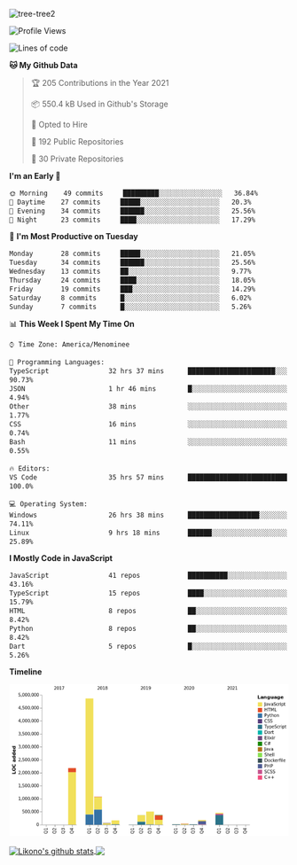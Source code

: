 ![tree-tree2](https://user-images.githubusercontent.com/15727947/99866266-688a6380-2b75-11eb-958b-273006b198d8.jpg)


<!--START_SECTION:waka-->
![Profile Views](http://img.shields.io/badge/Profile%20Views-0-blue)

![Lines of code](https://img.shields.io/badge/From%20Hello%20World%20I%27ve%20Written-10.3%20million%20lines%20of%20code-blue)

**🐱 My Github Data** 

> 🏆 205 Contributions in the Year 2021
 > 
> 📦 550.4 kB Used in Github's Storage 
 > 
> 💼 Opted to Hire
 > 
> 📜 192 Public Repositories 
 > 
> 🔑 30 Private Repositories  
 > 
**I'm an Early 🐤** 

```text
🌞 Morning    49 commits     █████████░░░░░░░░░░░░░░░░   36.84% 
🌆 Daytime    27 commits     █████░░░░░░░░░░░░░░░░░░░░   20.3% 
🌃 Evening    34 commits     ██████░░░░░░░░░░░░░░░░░░░   25.56% 
🌙 Night      23 commits     ████░░░░░░░░░░░░░░░░░░░░░   17.29%

```
📅 **I'm Most Productive on Tuesday** 

```text
Monday       28 commits     █████░░░░░░░░░░░░░░░░░░░░   21.05% 
Tuesday      34 commits     ██████░░░░░░░░░░░░░░░░░░░   25.56% 
Wednesday    13 commits     ██░░░░░░░░░░░░░░░░░░░░░░░   9.77% 
Thursday     24 commits     ████░░░░░░░░░░░░░░░░░░░░░   18.05% 
Friday       19 commits     ███░░░░░░░░░░░░░░░░░░░░░░   14.29% 
Saturday     8 commits      █░░░░░░░░░░░░░░░░░░░░░░░░   6.02% 
Sunday       7 commits      █░░░░░░░░░░░░░░░░░░░░░░░░   5.26%

```


📊 **This Week I Spent My Time On** 

```text
⌚︎ Time Zone: America/Menominee

💬 Programming Languages: 
TypeScript               32 hrs 37 mins      ██████████████████████░░░   90.73% 
JSON                     1 hr 46 mins        █░░░░░░░░░░░░░░░░░░░░░░░░   4.94% 
Other                    38 mins             ░░░░░░░░░░░░░░░░░░░░░░░░░   1.77% 
CSS                      16 mins             ░░░░░░░░░░░░░░░░░░░░░░░░░   0.74% 
Bash                     11 mins             ░░░░░░░░░░░░░░░░░░░░░░░░░   0.55%

🔥 Editors: 
VS Code                  35 hrs 57 mins      █████████████████████████   100.0%

💻 Operating System: 
Windows                  26 hrs 38 mins      ██████████████████░░░░░░░   74.11% 
Linux                    9 hrs 18 mins       ██████░░░░░░░░░░░░░░░░░░░   25.89%

```

**I Mostly Code in JavaScript** 

```text
JavaScript               41 repos            ██████████░░░░░░░░░░░░░░░   43.16% 
TypeScript               15 repos            ████░░░░░░░░░░░░░░░░░░░░░   15.79% 
HTML                     8 repos             ██░░░░░░░░░░░░░░░░░░░░░░░   8.42% 
Python                   8 repos             ██░░░░░░░░░░░░░░░░░░░░░░░   8.42% 
Dart                     5 repos             █░░░░░░░░░░░░░░░░░░░░░░░░   5.26%

```


**Timeline**

![Chart not found](https://raw.githubusercontent.com/ianlikono/ianlikono/main/charts/bar_graph.png) 


<!--END_SECTION:waka-->


<a href="https://github.com/ianlikono">
  <img align="center" src="https://github-readme-stats.anuraghazra1.vercel.app/api?username=ianlikono&show_icons=true&include_all_commits=true&theme=material-palenight" alt="Likono's github stats" />
</a>
<a href="https://github.com/ianlikono">
  <img align="center" src="https://github-readme-stats.anuraghazra1.vercel.app/api/top-langs/?username=ianlikono&layout=compact&theme=material-palenight" />
</a>


